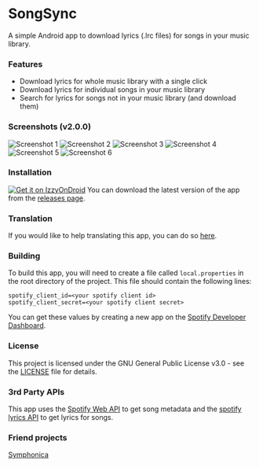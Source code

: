 # SongSync
A simple Android app to download lyrics (.lrc files) for songs in your music library.

### Features
* Download lyrics for whole music library with a single click
* Download lyrics for individual songs in your music library
* Search for lyrics for songs not in your music library (and download them)

### Screenshots (v2.0.0)
![Screenshot 1](https://github.com/Lambada10/SongSync/raw/master/screenshots/screenshot1.png)
![Screenshot 2](https://github.com/Lambada10/SongSync/raw/master/screenshots/screenshot2.png)
![Screenshot 3](https://github.com/Lambada10/SongSync/raw/master/screenshots/screenshot3.png)
![Screenshot 4](https://github.com/Lambada10/SongSync/raw/master/screenshots/screenshot4.png)
![Screenshot 5](https://github.com/Lambada10/SongSync/raw/master/screenshots/screenshot5.png)
![Screenshot 6](https://github.com/Lambada10/SongSync/raw/master/screenshots/screenshot6.png)

### Installation
[![Get it on IzzyOnDroid](https://gitlab.com/IzzyOnDroid/repo/-/raw/master/assets/IzzyOnDroid.png)](https://apt.izzysoft.de/fdroid/index/apk/pl.lambada.songsync/)
You can download the latest version of the app from the [releases page](https://github.com/Lambada10/SongSync/releases).

### Translation
If you would like to help translating this app, you can do so [here](https://translate.nift4.org/engage/songsync/).

### Building
To build this app, you will need to create a file called `local.properties` in the root directory of the project. This file should contain the following lines:
```properties
spotify_client_id=<your spotify client id>
spotify_client_secret=<your spotify client secret>
```
You can get these values by creating a new app on the [Spotify Developer Dashboard](https://developer.spotify.com/dashboard/applications).

### License
This project is licensed under the GNU General Public License v3.0 - see the [LICENSE](https://github.com/Lambada10/SongSync/blob/master/LICENSE) file for details.

### 3rd Party APIs
This app uses the [Spotify Web API](https://developer.spotify.com/documentation/web-api/) to get song metadata and the [spotify lyrics API](https://github.com/akashrchandran/spotify-lyrics-api) to get lyrics for songs.

### Friend projects
[Symphonica](https://github.com/AkaneTan/Symphonica)
